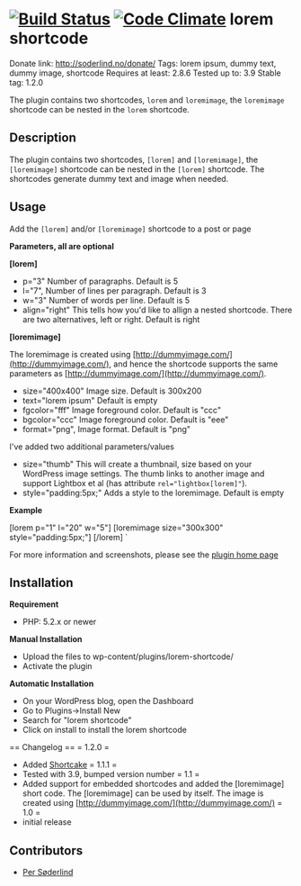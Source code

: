 [![Build Status](https://travis-ci.org/soderlind/lorem-shortcode.svg?branch=master)](https://travis-ci.org/soderlind/lorem-shortcode) [![Code Climate](https://codeclimate.com/github/soderlind/lorem-shortcode/badges/gpa.svg)](https://codeclimate.com/github/soderlind/lorem-shortcode)
lorem shortcode
===


Donate link: http://soderlind.no/donate/
Tags: lorem ipsum, dummy text, dummy image, shortcode
Requires at least: 2.8.6
Tested up to: 3.9
Stable tag: 1.2.0

The plugin contains two shortcodes, `lorem` and `loremimage`, the `loremimage` shortcode can be nested in the `lorem` shortcode.

Description
---

The plugin contains two shortcodes, `[lorem]` and `[loremimage]`, the `[loremimage]` shortcode can be nested in the `[lorem]` shortcode. The shortcodes generate dummy text and image when needed.

Usage
---

Add the `[lorem]` and/or `[loremimage]` shortcode to a post or page

**Parameters, all are optional**

**[lorem]**

* p="3" Number of paragraphs. Default is 5
* l="7", Number of lines per paragraph. Default is 3
* w="3" Number of words per line. Default is 5
* align="right" This tells how you'd like to allign a nested shortcode. There are two alternatives, left or right. Default is right

**[loremimage]**

The loremimage is created using [http://dummyimage.com/](http://dummyimage.com/), and hence the shortcode supports the same parameters as [http://dummyimage.com/](http://dummyimage.com/).

* size="400x400" Image size. Default is 300x200
* text="lorem ipsum" Default is empty
* fgcolor="fff" Image foreground color. Default is "ccc"
* bgcolor="ccc" Image foreground color. Default is  "eee"
* format="png", Image format. Default is "png"

I've added two additional parameters/values

* size="thumb" This will create a thumbnail, size based on your WordPress image settings. The thumb links to another image and support Lightbox et al (has attribute `rel="lightbox[lorem]"`).
* style="padding:5px;" Adds a style to the loremimage. Default is empty

 **Example**

[lorem p="1" l="20" w="5"]
    [loremimage size="300x300" style="padding:5px;"]
[/lorem]
`

For more information and screenshots, please see the [plugin home page](http://soderlind.no/archives/2010/11/17/lorem-shortcode/)

Installation
---

**Requirement**
* PHP: 5.2.x or newer

**Manual Installation**
* Upload the files to wp-content/plugins/lorem-shortcode/
* Activate the plugin

 **Automatic Installation**
* On your WordPress blog, open the Dashboard
* Go to Plugins->Install New
* Search for "lorem shortcode"
* Click on install to install the lorem shortcode


== Changelog ==
= 1.2.0 =
* Added [Shortcake](https://github.com/fusioneng/Shortcake)
= 1.1.1 =
* Tested with 3.9, bumped version number
= 1.1 =
* Added support for embedded shortcodes and added the [loremimage] short code. The [loremimage] can be used by itself. The image is created using [http://dummyimage.com/](http://dummyimage.com/)
= 1.0 =
* initial release

Contributors
---

- [Per Søderlind](https://github.com/soderlind)
